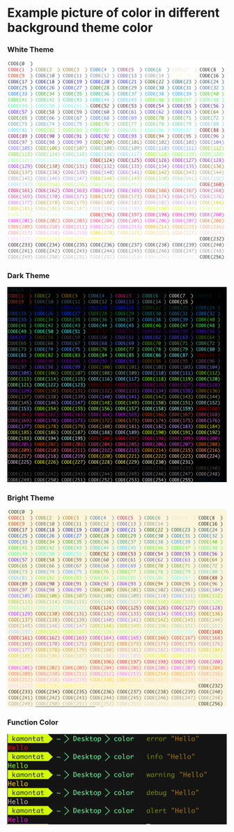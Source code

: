 # Example picture of color in different background theme color

### White Theme
![white](white-theme.png)

### Dark Theme
![dark](dark-theme.png)

### Bright Theme
![bright](bright-theme.png)

### Function Color
![func](function.png)

